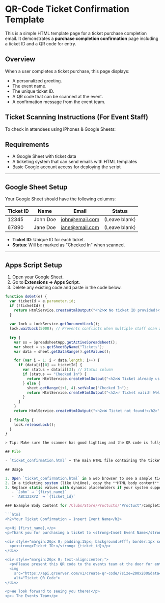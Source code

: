 # QR-Code Ticket Confirmation Template

This is a simple HTML template page for a ticket purchase completion email. It demonstrates a **purchase completion confirmation** page including a ticket ID and a QR code for entry.

## Overview

When a user completes a ticket purchase, this page displays:

- A personalized greeting.
- The event name.
- The unique ticket ID.
- A QR code that can be scanned at the event.
- A confirmation message from the event team.

## Ticket Scanning Instructions (For Event Staff)

To check in attendees using iPhones & Google Sheets:

## Requirements

- A Google Sheet with ticket data
- A ticketing system that can send emails with HTML templates
- Basic Google account access for deploying the script

---

## Google Sheet Setup

Your Google Sheet should have the following columns:

| Ticket ID | Name     | Email            | Status       |
|-----------|----------|------------------|--------------|
| 12345     | John Doe | john@email.com   | (Leave blank) |
| 67890     | Jane Doe | jane@email.com   | (Leave blank) |

- **Ticket ID**: Unique ID for each ticket.
- **Status**: Will be marked as "Checked In" when scanned.

---

## Apps Script Setup

1. Open your Google Sheet.
2. Go to **Extensions → Apps Script**.
3. Delete any existing code and paste in the code below.

```javascript
function doGet(e) {
  var ticketId = e.parameter.id;
  if (!ticketId) {
    return HtmlService.createHtmlOutput("<h2>❌ No ticket ID provided!</h2>");
  }
  
  var lock = LockService.getDocumentLock();
  lock.waitLock(5000); // Prevents conflicts when multiple staff scan at once
  
  try {
    var ss = SpreadsheetApp.getActiveSpreadsheet();
    var sheet = ss.getSheetByName("Tickets");
    var data = sheet.getDataRange().getValues();

    for (var i = 1; i < data.length; i++) {
      if (data[i][0] == ticketId) {
        var status = data[i][3]; // Status column
        if (status == "Checked In") {
          return HtmlService.createHtmlOutput("<h2>❌ Ticket already used!</h2>");
        } else {
          sheet.getRange(i+1, 4).setValue("Checked In");
          return HtmlService.createHtmlOutput("<h2>✅ Ticket valid! Welcome, " + data[i][1] + "</h2>");
        }
      }
    }
    return HtmlService.createHtmlOutput("<h2>❌ Ticket not found!</h2>");
    
  } finally {
    lock.releaseLock();
  }
}

> Tip: Make sure the scanner has good lighting and the QR code is fully visible for faster scanning.

## File

- `ticket_confirmation.html` — The main HTML file containing the ticket confirmation page.

## Usage

1. Open `ticket_confirmation.html` in a web browser to see a sample ticket confirmation page.
2. In a ticketing system (like UniOne), copy the **HTML body content** (without `<html>`, `<head>`, or `<body>` tags) into the **purchase completion HTML tab**.
3. Replace static values with dynamic placeholders if your system supports them:
   - `John` → `{first_name}`
   - `ABC123XYZ` → `{ticket_id}`

### Example Body Content for /Clubs/Store/Proctucts/"Proctuct"/Completion Email

```html
<h2>Your Ticket Confirmation – Insert Event Name</h2>

<p>Hi {first_name},</p>
<p>Thank you for purchasing a ticket to <strong>Inset Event Name</strong>!</p>

<div style="margin:20px 0; padding:15px; background:#fff; border:1px solid #ccc; border-radius:8px;">
  <p><strong>Ticket ID:</strong> {ticket_id}</p>
</div>

<div style="margin:20px 0; text-align:center;">
  <p>Please present this QR code to the events team at the door for entry:</p>
  <img 
    src="https://api.qrserver.com/v1/create-qr-code/?size=200x200&data={ticket_id}" 
    alt="Ticket QR Code">
</div>

<p>We look forward to seeing you there!</p>
<p>– The Events Team</p>
